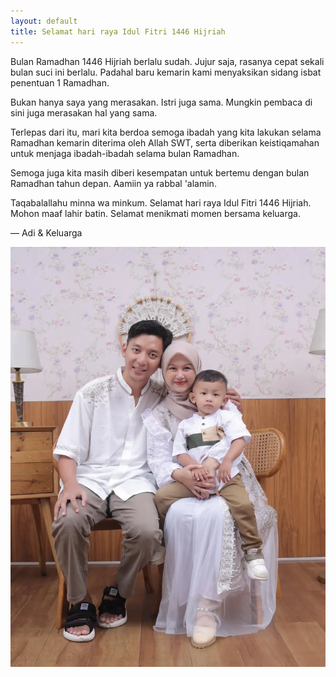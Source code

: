 ```yaml
---
layout: default
title: Selamat hari raya Idul Fitri 1446 Hijriah
---
```


Bulan Ramadhan 1446 Hijriah berlalu sudah. Jujur saja, rasanya cepat sekali bulan suci ini berlalu. Padahal baru kemarin kami menyaksikan sidang isbat penentuan 1 Ramadhan.

Bukan hanya saya yang merasakan. Istri juga sama. Mungkin pembaca di sini juga merasakan hal yang sama.

Terlepas dari itu, mari kita berdoa semoga ibadah yang kita lakukan selama Ramadhan kemarin diterima oleh Allah SWT, serta diberikan keistiqamahan untuk menjaga ibadah-ibadah selama bulan Ramadhan.

Semoga juga kita masih diberi kesempatan untuk bertemu dengan bulan Ramadhan tahun depan. Aamiin ya rabbal 'alamin.

Taqabalallahu minna wa minkum. Selamat hari raya Idul Fitri 1446 Hijriah. Mohon maaf lahir batin. Selamat menikmati momen bersama keluarga.

— Adi & Keluarga

![5378adbc-b9b5-4676-856d-15229f851d00](/assets/images/2025/5378adbc-b9b5-4676-856d-15229f851d00.webp)